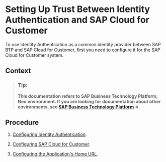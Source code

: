 <!-- loioe8b6db5a3e6f476b9f7faf31b85027df -->

# Setting Up Trust Between Identity Authentication and SAP Cloud for Customer

To use Identity Authentication as a common identity provider between SAP BTP and SAP Cloud for Customer, first you need to configure it for the SAP Cloud for Customer system.



## Context

> ### Tip:  
> **This documentation refers to SAP Business Technology Platform, Neo environment. If you are looking for documentation about other environments, see [SAP Business Technology Platform](https://help.sap.com/viewer/65de2977205c403bbc107264b8eccf4b/Cloud/en-US/6a2c1ab5a31b4ed9a2ce17a5329e1dd8.html "SAP Business Technology Platform (SAP BTP) is an integrated offering comprised of four technology portfolios: database and data management, application development and integration, analytics, and intelligent technologies. The platform offers users the ability to turn data into business value, compose end-to-end business processes, and build and extend SAP applications quickly.") :arrow_upper_right:.**



## Procedure

1.  [Configuring Identity Authentication](configuring-identity-authentication-82db0cf.md).

2.  [Configuring SAP Cloud for Customer](configuring-sap-cloud-for-customer-83011bb.md).

3.  [Configuring the Application's Home URL](configuring-the-application-s-home-url-dbd170e.md).


